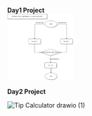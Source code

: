 **Day1 Project**
<br/>
<img src="https://github.com/arifmeman94/100DaysOfCodePython/blob/master/Band%20Name%20Generator.drawio.svg" width="150" height="150" alt="Day1"  />






**Day2 Project**


![Tip Calculator drawio (1)](https://github.com/user-attachments/assets/a3f204c6-319c-43c5-ba30-f1dd71439f69)

